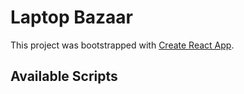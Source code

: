 # Laptop Bazaar

This project was bootstrapped with [Create React App](https://github.com/facebook/create-react-app).

## Available Scripts
